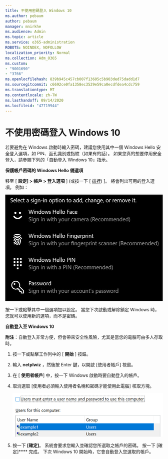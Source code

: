 ```yaml
---
title: 不使用密碼登入 Windows 10
ms.author: pebaum
author: pebaum
manager: mnirkhe
ms.audience: Admin
ms.topic: article
ms.service: o365-administration
ROBOTS: NOINDEX, NOFOLLOW
localization_priority: Normal
ms.collection: Adm_O365
ms.custom:
- "9001690"
- "3766"
ms.openlocfilehash: 839b945c457cb007f13605c5b903ded75dadd1d7
ms.sourcegitcommit: c6692ce0fa1358ec3529e59ca0ecdfdea4cdc759
ms.translationtype: MT
ms.contentlocale: zh-TW
ms.lasthandoff: 09/14/2020
ms.locfileid: "47719944"
---
```

# <a name="sign-in-to-windows-10-without-using-a-password"></a>不使用密碼登入 Windows 10

若要避免在 Windows 啟動時輸入密碼，建議您使用其中一個 Windows Hello 安全登入選項，如 PIN、面孔識別或指紋（如果有的話）。 如果您真的想要停用安全登入，請參閱下列的「自動登入 Windows 10」指示。

**保護帳戶密碼的 Windows Hello 備選項**

移至 [ **設定] > 帳戶 > 登入選項** ] (或按一下 [ [這裡](ms-settings:signinoptions?activationSource=GetHelp)) ]。 將會列出可用的登入選項。 例如：

![登入選項。](media/sign-in-options.png)

按一下或點擊其中一個選項加以設定。 當您下次啟動或解除鎖定 Windows 時，您就可以使用新的選項，而不是密碼。 

**自動登入至 Windows 10**

**附注**：自動登入非常方便，但會帶來安全性風險，尤其是當您的電腦可由多人存取時。 

1. 按一下或點擊工作列中的 [ **開始** ] 按鈕。

2. 輸入 **netplwiz** ，然後按 Enter 鍵，以開啟 [使用者帳戶] 視窗。

3. 在 [ **使用者帳戶**] 中，按一下 Windows 啟動時要自動登入的帳戶。

4. 取消選取 [使用者必須輸入使用者名稱和密碼才能使用此電腦] 核取方塊。

    ![使用者必須輸入 [使用者名稱] 和 [密碼] 選項。](media/users-must-enter-username.png)

5. 按一下 **[確定]**。 系統會要求您輸入並確認您所選取之帳戶的密碼。 按一下 [確定]**** 完成。 下次 Windows 10 開始時，它會自動登入您選取的帳戶。
